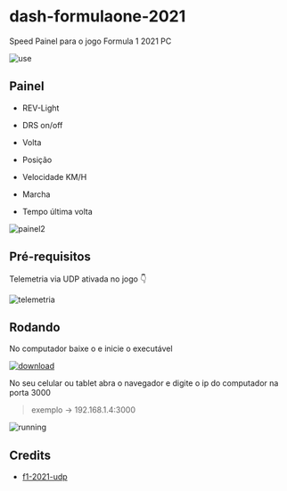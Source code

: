 # dash-formulaone-2021

Speed Painel para o jogo Formula 1 2021 PC

![use](./pictures/usev1.gif)

## Painel

- REV-Light

- DRS on/off

- Volta

- Posição

- Velocidade KM/H

- Marcha

- Tempo última volta

![painel2](pictures/front-v1.jpg)

## Pré-requisitos

Telemetria via UDP ativada no jogo 👇

![telemetria](./pictures/setup-game.jpg)

## Rodando

No computador baixe o e inicie o executável

[![download](./pictures/download.png)](https://github.com/felipesdreis/dash-formulaone-2021/releases)

No seu celular ou tablet abra o navegador e digite o ip do computador na porta 3000

> exemplo -> 192.168.1.4:3000

![running](./pictures/running.png)

## Credits

- [f1-2021-udp](https://github.com/raweceek-temeletry/f1-2021-udp#readme)
